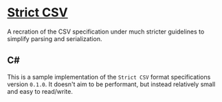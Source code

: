 # [Strict CSV](https://github.com/Guiorgy/StrictCSV)

A recration of the CSV specification under much stricter guidelines to simplify parsing and serialization.

## C\#

This is a sample implementation of the `Strict CSV` format specifications version `0.1.0`.
It doesn't aim to be performant, but instead relatively small and easy to read/write.

